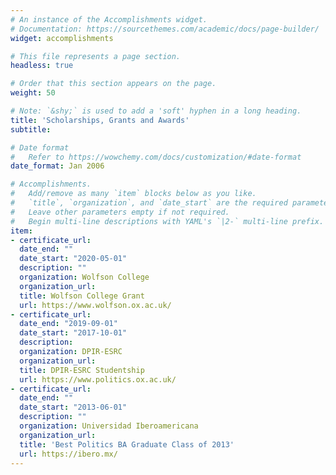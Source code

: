 ```yaml
---
# An instance of the Accomplishments widget.
# Documentation: https://sourcethemes.com/academic/docs/page-builder/
widget: accomplishments

# This file represents a page section.
headless: true

# Order that this section appears on the page.
weight: 50

# Note: `&shy;` is used to add a 'soft' hyphen in a long heading.
title: 'Scholarships, Grants and Awards'
subtitle:

# Date format
#   Refer to https://wowchemy.com/docs/customization/#date-format
date_format: Jan 2006

# Accomplishments.
#   Add/remove as many `item` blocks below as you like.
#   `title`, `organization`, and `date_start` are the required parameters.
#   Leave other parameters empty if not required.
#   Begin multi-line descriptions with YAML's `|2-` multi-line prefix.
item:
- certificate_url: 
  date_end: ""
  date_start: "2020-05-01"
  description: ""
  organization: Wolfson College
  organization_url:
  title: Wolfson College Grant
  url: https://www.wolfson.ox.ac.uk/
- certificate_url: 
  date_end: "2019-09-01"
  date_start: "2017-10-01"
  description: 
  organization: DPIR-ESRC
  organization_url: 
  title: DPIR-ESRC Studentship
  url: https://www.politics.ox.ac.uk/
- certificate_url: 
  date_end: ""
  date_start: "2013-06-01"
  description: ""
  organization: Universidad Iberoamericana
  organization_url: 
  title: 'Best Politics BA Graduate Class of 2013'
  url: https://ibero.mx/
---
```

